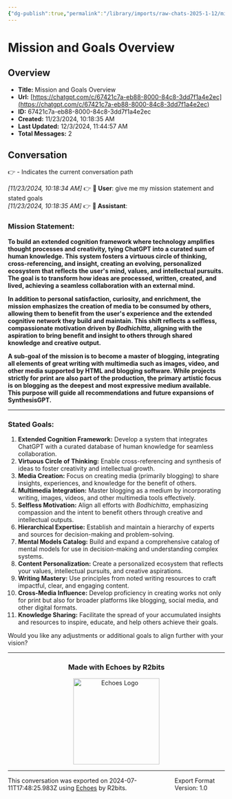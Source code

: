 ```yaml
---
{"dg-publish":true,"permalink":"/library/imports/raw-chats-2025-1-12/mission-and-goals-overview/"}
---
```


# Mission and Goals Overview

## Overview
- **Title:** Mission and Goals Overview
- **Url:** [https://chatgpt.com/c/67421c7a-eb88-8000-84c8-3dd7f1a4e2ec](https://chatgpt.com/c/67421c7a-eb88-8000-84c8-3dd7f1a4e2ec)
- **ID:** 67421c7a-eb88-8000-84c8-3dd7f1a4e2ec
- **Created:** 11/23/2024, 10:18:35 AM
- **Last Updated:** 12/3/2024, 11:44:57 AM
- **Total Messages:** 2

## Conversation
👉 - Indicates the current conversation path

<i>[11/23/2024, 10:18:34 AM]</i> 👉 <b>👤 User</b>: give me my mission statement and stated goals<br>
<i>[11/23/2024, 10:18:35 AM]</i> 👉 <b>🤖 Assistant</b>: 

### Mission Statement:

**To build an extended cognition framework where technology amplifies thought processes and creativity, tying ChatGPT into a curated sum of human knowledge. This system fosters a virtuous circle of thinking, cross-referencing, and insight, creating an evolving, personalized ecosystem that reflects the user's mind, values, and intellectual pursuits. The goal is to transform how ideas are processed, written, created, and lived, achieving a seamless collaboration with an external mind.**

**In addition to personal satisfaction, curiosity, and enrichment, the mission emphasizes the creation of media to be consumed by others, allowing them to benefit from the user's experience and the extended cognitive network they build and maintain. This shift reflects a selfless, compassionate motivation driven by *Bodhichitta*, aligning with the aspiration to bring benefit and insight to others through shared knowledge and creative output.**

**A sub-goal of the mission is to become a master of blogging, integrating all elements of great writing with multimedia such as images, video, and other media supported by HTML and blogging software. While projects strictly for print are also part of the production, the primary artistic focus is on blogging as the deepest and most expressive medium available. This purpose will guide all recommendations and future expansions of SynthesisGPT.**

---

### Stated Goals:

1. **Extended Cognition Framework:** Develop a system that integrates ChatGPT with a curated database of human knowledge for seamless collaboration.
2. **Virtuous Circle of Thinking:** Enable cross-referencing and synthesis of ideas to foster creativity and intellectual growth.
3. **Media Creation:** Focus on creating media (primarily blogging) to share insights, experiences, and knowledge for the benefit of others.
4. **Multimedia Integration:** Master blogging as a medium by incorporating writing, images, videos, and other multimedia tools effectively.
5. **Selfless Motivation:** Align all efforts with *Bodhichitta*, emphasizing compassion and the intent to benefit others through creative and intellectual outputs.
6. **Hierarchical Expertise:** Establish and maintain a hierarchy of experts and sources for decision-making and problem-solving.
7. **Mental Models Catalog:** Build and expand a comprehensive catalog of mental models for use in decision-making and understanding complex systems.
8. **Content Personalization:** Create a personalized ecosystem that reflects your values, intellectual pursuits, and creative aspirations.
9. **Writing Mastery:** Use principles from noted writing resources to craft impactful, clear, and engaging content.
10. **Cross-Media Influence:** Develop proficiency in creating works not only for print but also for broader platforms like blogging, social media, and other digital formats.
11. **Knowledge Sharing:** Facilitate the spread of your accumulated insights and resources to inspire, educate, and help others achieve their goals.

Would you like any adjustments or additional goals to align further with your vision?<br>

---

<div align="center">

### Made with Echoes by R2bits

<a href="https://echoes.r2bits.com">
  <img src="https://images.squarespace-cdn.com/content/v1/6493af4741c13939d335f0b8/18b27467-2da2-43b7-8d44-234bccf4f462/MINI_ECHOES_LOGO_NORMAL_WHITE_TEXT_SMALL-05-14+%281%29.png?format=300w" alt="Echoes Logo" width="200"/>
</a>

</div>

---

<div style="display: flex; justify-content: space-between;">
  <span>This conversation was exported on 2024-07-11T17:48:25.983Z using <a href="https://echoes.r2bits.com">Echoes</a> by R2bits.</span>
  <span>Export Format Version: 1.0</span>
</div>
